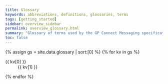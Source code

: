 ```yaml
---
title: Glossary
keywords: abbreviations, definitions, glossaries, terms
tags: [getting_started]
sidebar: overview_sidebar
permalink: overview_glossary.html
summary: "Glossary of terms used by the GP Connect Messaging specification"
toc: false
---
```


<div>
{% assign gs = site.data.glossary | sort:[0] %}
{% for kv in gs %}
<dl>
  <dt>{{ kv[0] }}</dt>
  <dd>{{ kv[1] }}</dd>
</dl>
{% endfor %}
</div>




